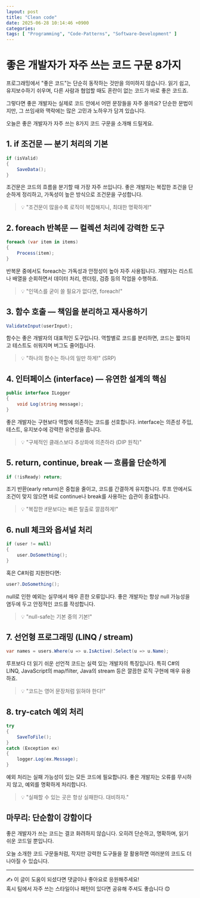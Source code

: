```yaml
---
layout: post
title: "Clean code"
date: 2025-06-28 10:14:46 +0900
categories: 
tags: [ "Programming", "Code-Patterns", "Software-Development" ]
---
```


# 좋은 개발자가 자주 쓰는 코드 구문 8가지

프로그래밍에서 "좋은 코드"는 단순히 동작하는 것만을 의미하지 않습니다. 읽기 쉽고, 유지보수하기 쉬우며, 다른 사람과 협업할 때도 혼란이 없는 코드가 바로 좋은 코드죠.

그렇다면 좋은 개발자는 실제로 코드 안에서 어떤 문장들을 자주 쓸까요? 단순한 문법이지만, 그 쓰임새와 맥락에는 많은 고민과 노하우가 담겨 있습니다.

오늘은 좋은 개발자가 자주 쓰는 8가지 코드 구문을 소개해 드릴게요.

## 1. if 조건문 — 분기 처리의 기본

```csharp
if (isValid)
{
    SaveData();
}
```

조건문은 코드의 흐름을 분기할 때 가장 자주 쓰입니다. 좋은 개발자는 복잡한 조건을 단순하게 정리하고, 가독성이 높은 방식으로 조건문을 구성합니다.

> 💡 "조건문이 많을수록 로직이 복잡해지니, 최대한 명확하게!"

## 2. foreach 반복문 — 컬렉션 처리에 강력한 도구

```csharp
foreach (var item in items)
{
    Process(item);
}
```

반복문 중에서도 foreach는 가독성과 안정성이 높아 자주 사용됩니다. 개발자는 리스트나 배열을 순회하면서 데이터 처리, 렌더링, 검증 등의 작업을 수행하죠.

> 💡 "인덱스를 굳이 쓸 필요가 없다면, foreach!"

## 3. 함수 호출 — 책임을 분리하고 재사용하기

```csharp
ValidateInput(userInput);
```

함수는 좋은 개발자의 대표적인 도구입니다. 역할별로 코드를 분리하면, 코드는 짧아지고 테스트도 쉬워지며 버그도 줄어듭니다.

> 💡 "하나의 함수는 하나의 일만 하게!" (SRP)

## 4. 인터페이스 (interface) — 유연한 설계의 핵심

```csharp
public interface ILogger
{
    void Log(string message);
}
```

좋은 개발자는 구현보다 역할에 의존하는 코드를 선호합니다. interface는 의존성 주입, 테스트, 유지보수에 강력한 유연성을 줍니다.

> 💡 "구체적인 클래스보다 추상화에 의존하라 (DIP 원칙)"

## 5. return, continue, break — 흐름을 단순하게

```csharp
if (!isReady) return;
```

조기 반환(early return)은 중첩을 줄이고, 코드를 간결하게 유지합니다. 루프 안에서도 조건이 맞지 않으면 바로 continue나 break를 사용하는 습관이 중요합니다.

> 💡 "복잡한 if문보다는 빠른 탈출로 깔끔하게!"

## 6. null 체크와 옵셔널 처리

```csharp
if (user != null)
{
    user.DoSomething();
}
```

혹은 C#처럼 지원한다면:

```csharp
user?.DoSomething();
```

null로 인한 예외는 실무에서 매우 흔한 오류입니다. 좋은 개발자는 항상 null 가능성을 염두에 두고 안정적인 코드를 작성합니다.

> 💡 "null-safe는 기본 중의 기본!"

## 7. 선언형 프로그래밍 (LINQ / stream)

```csharp
var names = users.Where(u => u.IsActive).Select(u => u.Name);
```

루프보다 더 읽기 쉬운 선언적 코드는 실력 있는 개발자의 특징입니다. 특히 C#의 LINQ, JavaScript의 map/filter, Java의 stream 등은 깔끔한 로직 구현에 매우 유용하죠.

> 💡 "코드는 영어 문장처럼 읽혀야 한다!"

## 8. try-catch 예외 처리

```csharp
try
{
    SaveToFile();
}
catch (Exception ex)
{
    logger.Log(ex.Message);
}
```

예외 처리는 실패 가능성이 있는 모든 코드에 필요합니다. 좋은 개발자는 오류를 무시하지 않고, 예외를 명확하게 처리합니다.

> 💡 "실패할 수 있는 곳은 항상 실패한다. 대비하자."

## 마무리: 단순함이 강함이다

좋은 개발자가 쓰는 코드는 결코 화려하지 않습니다. 오히려 단순하고, 명확하며, 읽기 쉬운 코드일 뿐입니다.

오늘 소개한 코드 구문들처럼, 작지만 강력한 도구들을 잘 활용하면 여러분의 코드도 더 나아질 수 있습니다.

---

✍️ 이 글이 도움이 되셨다면 댓글이나 좋아요로 응원해주세요!  
혹시 팀에서 자주 쓰는 스타일이나 패턴이 있다면 공유해 주셔도 좋습니다 😊
